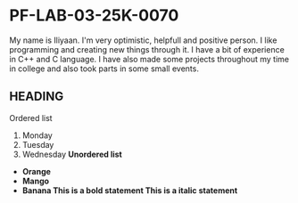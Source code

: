 # PF-LAB-03-25K-0070
My name is Iliyaan. I'm very optimistic, helpfull and positive person. I like programming and creating new things through it. I have a bit of experience in C++ and C language. I have also made some projects throughout my time in college and also took parts in some small events.
## HEADING
Ordered list
1. Monday
2. Tuesday
3. Wednesday
   <b/>
Unordered list
- Orange
- Mango
- Banana
  <b/>
**This is a bold statement**
  <b/>
  __This is a italic statement__
  
